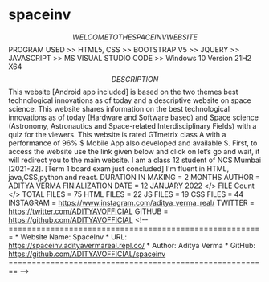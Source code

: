 # spaceinv
$$  WELCOME TO THE SPACEINV WEBSITE  $$  PROGRAM USED >> HTML5, CSS >> BOOTSTRAP V5 >> JQUERY >> JAVASCRIPT >> MS VISUAL STUDIO CODE >> Windows 10 Version 21H2 X64  $$DESCRIPTION$$  This website [Android app included] is based on the two themes best technological innovations as of today and a descriptive website on space science.  This website shares information on the best technological innovations as of today (Hardware and Software based) and Space science (Astronomy, Astronautics and Space-related Interdisciplinary Fields) with a quiz for the viewers.  This website is rated GTmetrix class A with a performance of 96%  $ Mobile App also developed and available $. First, to access the website use the link given below and click on let’s go and wait, it will redirect you to the main website.  I am a class 12 student of NCS Mumbai [2021-22]. [Term 1 board exam just concluded] I'm fluent in HTML, java,CSS,python and react.  DURATION IN MAKING = 2 MONTHS AUTHOR = ADITYA VERMA FINIALIZATION DATE = 12 JANUARY 2022   &lt;/> FILE Count  &lt;/> TOTAL FILES = 75 HTML FILES = 22 JS FILES = 19 CSS FILES = 44  INSTAGRAM = https://www.instagram.com/aditya_verma_real/ TWITTER = https://twitter.com/ADITYAVOFFICIAL GITHUB = https://github.com/ADITYAVOFFICIAL  &lt;!-- =======================================================   * Website Name: SpaceInv   * URL: https://spaceinv.adityavermareal.repl.co/   * Author: Aditya Verma   * GitHub: https://github.com/ADITYAVOFFICIAL/spaceinv ======================================================== -->
